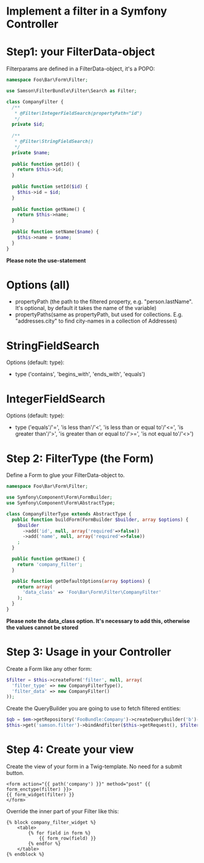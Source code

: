 Implement a filter in a Symfony Controller
============


Step1: your FilterData-object
=
Filterparams are defined in a FilterData-object, it's a POPO:

```php
namespace Foo\Bar\Form\Filter;

use Samson\FilterBundle\Filter\Search as Filter;

class CompanyFilter {
  /**
   * @Filter\IntegerFieldSearch(propertyPath="id")
   */
  private $id;
  
  /**
   * @Filter\StringFieldSearch()
   */
  private $name;
  
  public function getId() {
    return $this->id;
  }
  
  public function setId($id) {
    $this->id = $id;
  }
  
  public function getName() {
    return $this->name;
  }
  
  public function setName($name) {
    $this->name = $name;
  }
}
```
**Please note the use-statement**


Options (all)
=
  * propertyPath (the path to the filtered property, e.g. "person.lastName". It's optional, by default it takes the name of the variable)
  * propertyPaths(same as propertyPath, but used for collections. E.g. "addresses.city" to find city-names in a collection of Addresses)

StringFieldSearch
=
Options (default: type):
  * type ('contains', 'begins_with', 'ends_with', 'equals')

IntegerFieldSearch
=
Options (default: type):
  * type ('equals'/'=', 'is less than'/'<', 'is less than or equal to'/'<=', 'is greater than'/'>', 'is greater than or equal to'/'>=', 'is not equal to'/'<>')

Step 2: FilterType (the Form)
=
Define a Form to glue your FilterData-object to.

```php
namespace Foo\Bar\Form\Filter;

use Symfony\Component\Form\FormBuilder;
use Symfony\Component\Form\AbstractType;

class CompanyFilterType extends AbstractType {
  public function buildForm(FormBuilder $builder, array $options) {
    $builder
      ->add('id', null, array('required'=>false))
      ->add('name', null, array('required'=>false))
    ;
  }

  public function getName() {
    return 'company_filter';
  }

  public function getDefaultOptions(array $options) {
    return array(
      'data_class' => 'Foo\Bar\Form\Filter\CompanyFilter'
    );
  }
}
```
**Please note the data_class option. It's necessary to add this, otherwise the values cannot be stored**


Step 3: Usage in your Controller
=
Create a Form like any other form:

```php
$filter = $this->createForm('filter', null, array(
  'filter_type' => new CompanyFilterType(),
  'filter_data' => new CompanyFilter()
));
```
Create the QueryBuilder you are going to use to fetch filtered entities:

```php
$qb = $em->getRepository('FooBundle:Company')->createQueryBuilder('b')->orderBy('b.id');
$this->get('samson.filter')->bindAndfilter($this->getRequest(), $filter, $qb);
```
Step 4: Create your view
=
Create the view of your form in a Twig-template. No need for a submit button.

```twig
<form action="{{ path('company') }}" method="post" {{ form_enctype(filter) }}>
{{ form_widget(filter) }}
</form>
```

Override the inner part of your Filter like this:
```twig
{% block company_filter_widget %}
    <table>
        {% for field in form %}
            {{ form_row(field) }}
        {% endfor %}
    </table>
{% endblock %}
```
